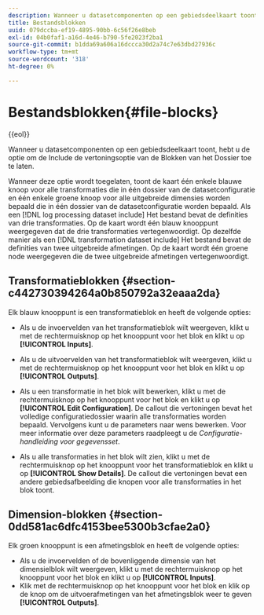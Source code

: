 ```yaml
---
description: Wanneer u datasetcomponenten op een gebiedsdeelkaart toont, hebt u de optie om de Include de vertoningsoptie van de Blokken van het Dossier toe te laten.
title: Bestandsblokken
uuid: 079dccba-ef19-4895-90bb-6c56f26e8beb
exl-id: 04b0faf1-a16d-4e46-b790-5fe2023f2ba1
source-git-commit: b1dda69a606a16dccca30d2a74c7e63dbd27936c
workflow-type: tm+mt
source-wordcount: '318'
ht-degree: 0%

---
```


# Bestandsblokken{#file-blocks}

{{eol}}

Wanneer u datasetcomponenten op een gebiedsdeelkaart toont, hebt u de optie om de Include de vertoningsoptie van de Blokken van het Dossier toe te laten.

Wanneer deze optie wordt toegelaten, toont de kaart één enkele blauwe knoop voor alle transformaties die in één dossier van de datasetconfiguratie en één enkele groene knoop voor alle uitgebreide dimensies worden bepaald die in één dossier van de datasetconfiguratie worden bepaald. Als een [!DNL log processing dataset include] Het bestand bevat de definities van drie transformaties. Op de kaart wordt één blauw knooppunt weergegeven dat de drie transformaties vertegenwoordigt. Op dezelfde manier als een [!DNL transformation dataset include] Het bestand bevat de definities van twee uitgebreide afmetingen. Op de kaart wordt één groene node weergegeven die de twee uitgebreide afmetingen vertegenwoordigt.

## Transformatieblokken {#section-c442730394264a0b850792a32eaaa2da}

Elk blauw knooppunt is een transformatieblok en heeft de volgende opties:

* Als u de invoervelden van het transformatieblok wilt weergeven, klikt u met de rechtermuisknop op het knooppunt voor het blok en klikt u op **[!UICONTROL Inputs]**.
* Als u de uitvoervelden van het transformatieblok wilt weergeven, klikt u met de rechtermuisknop op het knooppunt voor het blok en klikt u op **[!UICONTROL Outputs]**.
* Als u een transformatie in het blok wilt bewerken, klikt u met de rechtermuisknop op het knooppunt voor het blok en klikt u op **[!UICONTROL Edit Configuration]**. De callout die vertoningen bevat het volledige configuratiedossier waarin alle transformaties worden bepaald. Vervolgens kunt u de parameters naar wens bewerken. Voor meer informatie over deze parameters raadpleegt u de *Configuratie-handleiding voor gegevensset*.

* Als u alle transformaties in het blok wilt zien, klikt u met de rechtermuisknop op het knooppunt voor het transformatieblok en klikt u op **[!UICONTROL Show Details]**. De callout die vertoningen bevat een andere gebiedsafbeelding die knopen voor alle transformaties in het blok toont.

## Dimension-blokken {#section-0dd581ac6dfc4153bee5300b3cfae2a0}

Elk groen knooppunt is een afmetingsblok en heeft de volgende opties:

* Als u de invoervelden of de bovenliggende dimensie van het dimensielblok wilt weergeven, klikt u met de rechtermuisknop op het knooppunt voor het blok en klikt u op **[!UICONTROL Inputs]**.
* Klik met de rechtermuisknop op het knooppunt voor het blok en klik op de knop om de uitvoerafmetingen van het afmetingsblok weer te geven **[!UICONTROL Outputs]**.
